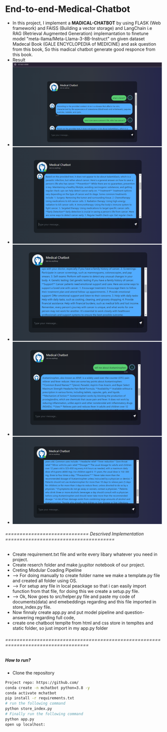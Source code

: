 # End-to-end-Medical-Chatbot
- In this project, I implement a **MADICAL-CHATBOT** by using FLASK (Web framework) and FAISS (Building a vector storage) and LangChain i.e RAG (Retrieval Augmented Generation) implemantation to finetune model "meta-llama/Meta-Llama-3-8B-Instruct" on given dataset Madecal Book (GALE ENCYCLOPEDIA of MEDICINE) and ask question from this book, So this madical chatbot generate good responce from this book.
- Result
- ![alt text](<Screenshot 2024-07-07 224124.png>)
- ![alt text](image.png)
- ![alt text](image-1.png)
- ![alt text](image-2.png)
- ![alt text](image-3.png)

###### ============================= Descrived Implementation ====================================== #####
- Create requirement.txt file and write every libary whatever you need in project.
- Create reserch folder and make jyupitor notebook of our project.
- Creting Modular Coading Pipeline
- --> For doing manually to create folder name we make a template.py file and created all folder using OS.
- --> For setup any file in local peackage so that i can easily import function from that file, for doing this we create a setup.py file.
- --> Ok, Now goes to src/helper.py file and paste my code of documents(data) and emebeddings regarding and this file imported in store_index.py file.
- Now finnaly create app.py and put model pipeline and question-answering regarding full code,
- create one chatboot templte from html and css store in templtes and static folder, so just import in my app.py folder

###### =================================================================================== #####


##### How to run?
- Clone the repository

```bash
Project repo: https://github.com/
conda create -n mchatbot python=3.8 -y
conda activate mchatbot
pip install -r requirements.txt
# run the following command
python store_index.py
# Finally run the following command
python app.py
open up localhost:
```
